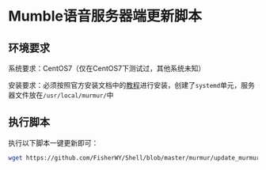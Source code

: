 # Mumble语音服务器端更新脚本

## 环境要求

系统要求：CentOS7（仅在CentOS7下测试过，其他系统未知）

安装要求：必须按照官方安装文档中的[教程](https://wiki.mumble.info/wiki/Install_CentOS7)进行安装，创建了`systemd`单元，服务器文件放在`/usr/local/murmur/`中

## 执行脚本

执行以下脚本一键更新即可：

```sh
wget https://github.com/FisherWY/Shell/blob/master/murmur/update_murmur.sh -O - | bash /dev/stdin
```

